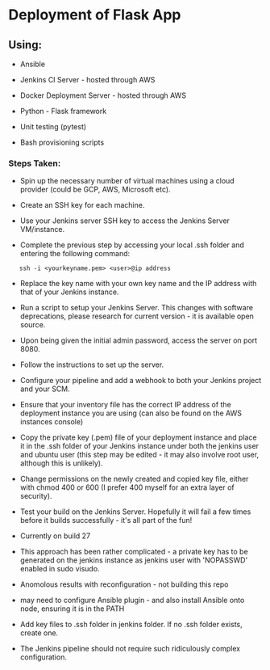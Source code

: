 # Deployment of Flask App

## Using:

- Ansible

- Jenkins CI Server - hosted through AWS

- Docker Deployment Server - hosted through AWS

- Python - Flask framework

- Unit testing (pytest)

- Bash provisioning scripts

### Steps Taken:

- Spin up the necessary number of virtual machines using a cloud provider (could be GCP, AWS, Microsoft etc).

- Create an SSH key for each machine.

- Use your Jenkins server SSH key to access the Jenkins Server VM/instance.

- Complete the previous step by accessing your local .ssh folder and entering the following command:

```
   ssh -i <yourkeyname.pem> <user>@ip address 

```

- Replace the key name with your own key name and the IP address with that of your Jenkins instance.

- Run a script to setup your Jenkins Server. This changes with software deprecations, please research for current version - it is available open source. 

- Upon being given the initial admin password, access the server on port 8080.

- Follow the instructions to set up the server.

- Configure your pipeline and add a webhook to both your Jenkins project and your SCM.

- Ensure that your inventory file has the correct IP address of the deployment instance you are using (can also be found on the AWS instances console)

- Copy the private key (.pem) file of your deployment instance and place it in the .ssh folder of your Jenkins instance under both the jenkins user and ubuntu user (this step may be edited - it may also involve root user, although this is unlikely).

- Change permissions on the newly created and copied key file, either with chmod 400 or 600 (I prefer 400 myself for an extra layer of security).

- Test your build on the Jenkins Server. Hopefully it will fail a few times before it builds successfully - it's all part of the fun!

- Currently on build 27

- This approach has been rather complicated - a private key has to be generated on the jenkins instance as jenkins user with 'NOPASSWD' enabled in sudo visudo.

- Anomolous results with reconfiguration - not building this repo

- may need to configure Ansible plugin - and also install Ansible onto node, ensuring it is in the PATH

- Add key files to .ssh folder in jenkins folder. If no .ssh folder exists, create one.

- The Jenkins pipeline should not require such ridiculously complex configuration.
